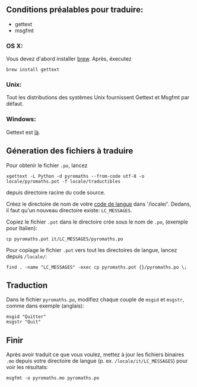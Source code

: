 ## Conditions préalables pour traduire:
 - gettext
 - msgfmt

### OS X:
Vous devez d'abord installer [brew](http://brew.sh). Après, éxecutez

```
brew install gettext
```

### Unix:
Tout les distributions des systèmes Unix fournissent Gettext et Msgfmt par défaut.

### Windows:
Gettext est [là](http://gnuwin32.sourceforge.net/packages/gettext.htm).


## Géneration des fichiers à traduire
Pour obtenir le fichier `.po`, lancez
```
xgettext -L Python -d pyromaths --from-code utf-8 -o locale/pyromaths.pot -f locale/traductibles
```
depuis directoire racine du code source.

Créez le directoire de nom de votre [code de langue](https://en.wikipedia.org/wiki/List_of_ISO_639-1_codes) dans '/locale/'.
Dedans, il faut qu'un nouveau directoire existe: `LC_MESSAGES`.

Copiez le fichier `.pot` dans le directoire crée sous le nom de `.po`, (exemple pour Italien):
```
cp pyromaths.pot it/LC_MESSAGES/pyromaths.po
```
Pour copiage le fichier `.pot` vers tout les directoires de langue, lancez depuis `/locale/`:
```
find . -name "LC_MESSAGES" -exec cp pyromaths.pot {}/pyromaths.po \;
```

## Traduction

Dans le fichier `pyromaths.po`, modifiez chaque couple de `msgid` et `msgstr`, comme dans exemple (anglais):
```
msgid "Quitter"
msgstr "Quit"
```

## Finir

Après avoir traduit ce que vous voulez, mettez à jour les fichiers binaires `.mo` depuis votre directoire de langue (p. ex. `/locale/it/LC_MESSAGES`) pour voir les résultats:
```
msgfmt -o pyromaths.mo pyromaths.po
```
